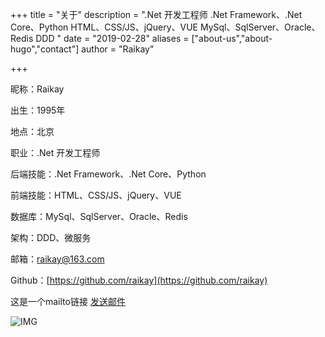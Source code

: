 +++
title = "关于"
description = ".Net 开发工程师 .Net Framework、.Net Core、Python HTML、CSS/JS、jQuery、VUE MySql、SqlServer、Oracle、Redis DDD  "
date = "2019-02-28"
aliases = ["about-us","about-hugo","contact"]
author = "Raikay"

+++

昵称：Raikay  

出生：1995年  

地点：北京 

职业：.Net 开发工程师

后端技能：.Net Framework、.Net Core、Python  

前端技能：HTML、CSS/JS、jQuery、VUE  

数据库：MySql、SqlServer、Oracle、Redis  

架构：DDD、微服务  


邮箱：<raikay@163.com>

Github：[https://github.com/raikay](https://github.com/raikay)

<p>这是一个mailto链接
<a href="mailto:Raikay@163.com
        ?cc=Raikay@163.com
  &subject=邮件主题
  &body=这里是有%0d%0a邮件内容"> 发送邮件</a></p>

![IMG](https://raikay.coding.net/p/code/d/m1/git/raw/master/2020/12/04/20201204131021.png)
